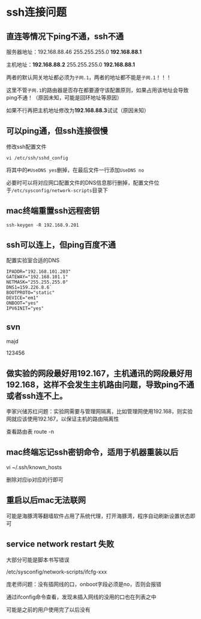# ssh连接问题

## 直连等情况下ping不通，ssh不通

服务器地址：192.168.88.46 255.255.255.0 **192.168.88.1**

主机地址：**192.168.88.2** 255.255.255.0 **192.168.88.1**

两者的默认网关地址都必须为`子网.1`，两者的地址都不能是`子网.1`！！！

这里不管`子网.1`的路由器是否存在都要遵守该配置原则，如果占用该地址会导致ping不通！（原因未知，可能是回环地址等原因）

如果不行再把主机地址修改为**192.168.88.3**试试（原因未知）

## 可以ping通，但ssh连接很慢

修改ssh配置文件

`vi /etc/ssh/sshd_config`

将其中的`#UseDNS yes`删掉，在最后文件一行添加`UseDNS no`

必要时可以将对应网口配置文件的DNS信息那行删掉，配置文件位于`/etc/sysconfig/network-scripts`目录下

## mac终端重置ssh远程密钥 

`ssh-keygen -R 192.168.9.201`

## ssh可以连上，但ping百度不通

配置实验室合适的DNS

```shell
IPADDR="192.168.101.203"
GATEWAY="192.168.101.1"
NETMASK="255.255.255.0"
DNS1=159.226.8.6`
BOOTPROTO="static"
DEVICE="em1"
ONBOOT="yes"
IPV6INIT="yes"
```

## svn

majd

123456

## 做实验的网段最好用192.167，主机通讯的网段最好用192.168，这样不会发生主机路由问题，导致ping不通或者ssh连不上。

李家兴储苏红问题：实验网需要与管理网隔离，比如管理网使用192.168，则实验网就应该使用192.167，以保证主机的路由隔离性

查看路由表 route -n

## mac终端忘记ssh密钥命令，适用于机器重装以后

vi ~/.ssh/known_hosts

删除对应ip对应的行即可

## 重启以后mac无法联网

可能是海豚湾等翻墙软件占用了系统代理，打开海豚湾，程序自动刷新设置状态即可

## service network restart 失败

大部分可能是脚本书写错误

/etc/sysconfig/network-scripts/ifcfg-xxx

庞老师问题：没有插网线的口，onboot字段必须是no，否则会报错

通过ifconfig命令查看，发现未插入网线的没用的口也在列表之中

可能是之前的用户使用完了以后没有 